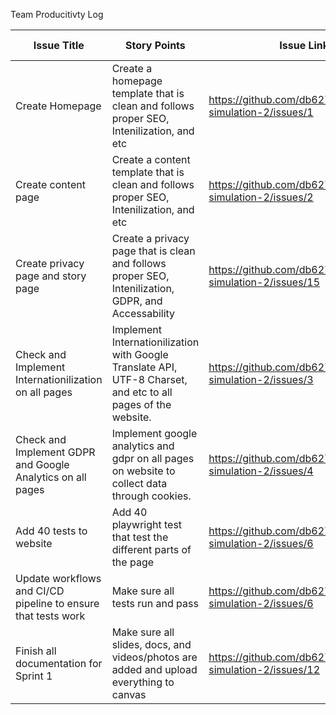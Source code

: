 Team Producitivty Log

|Issue Title    |Story Points|Issue Link|Satus|Assigned to|Assigned On|Completed On|Notes|
|------------   |------------|----------|-----|-----------|-----------|------------|-----|
|Create Homepage|Create a homepage template that is clean and follows proper SEO, Intenilization, and etc|https://github.com/db627/mywebclass-simulation-2/issues/1|Complete|Dennis|3/20|3/26|Everything Properly Implemented|
|Create content page|Create a content template that is clean and follows proper SEO, Intenilization, and etc|https://github.com/db627/mywebclass-simulation-2/issues/2|Complete|Dennis|3/20|3/26|Everything Properly Implemented|
|Create privacy page and story page|Create a privacy page that is clean and follows proper SEO, Intenilization, GDPR, and Accessability|https://github.com/db627/mywebclass-simulation-2/issues/15|Complete|Dennis|3/20|3/26|Everything Properly Implemented|
|Check and Implement Internationilization on all pages|Implement Internationilization with Google Translate API, UTF-8 Charset, and etc to all pages of the website.|https://github.com/db627/mywebclass-simulation-2/issues/3|Complete|Dennis|3/20|3/27|Everything Properly Implemented|
|Check and Implement GDPR and Google Analytics on all pages|Implement google analytics and gdpr on all pages on website to collect data through cookies. |https://github.com/db627/mywebclass-simulation-2/issues/4|Complete|Dennis|3/20|3/26|Everything Properly Implemented|
|Add 40 tests to website|Add 40 playwright test that test the different parts of the page|https://github.com/db627/mywebclass-simulation-2/issues/6|Complete|Paul|3/20|3/27|Everything Properly Implemented|
|Update workflows and CI/CD pipeline to ensure that tests work|Make sure all tests run and pass|https://github.com/db627/mywebclass-simulation-2/issues/6|Complete|Paul|3/20|3/27|Everything Properly Implemented|
|Finish all documentation for Sprint 1|Make sure all slides, docs, and videos/photos are added and upload everything to canvas|https://github.com/db627/mywebclass-simulation-2/issues/12|Complete|Dennis and Paul|3/20|3/27|Everything Properly Implemented|

